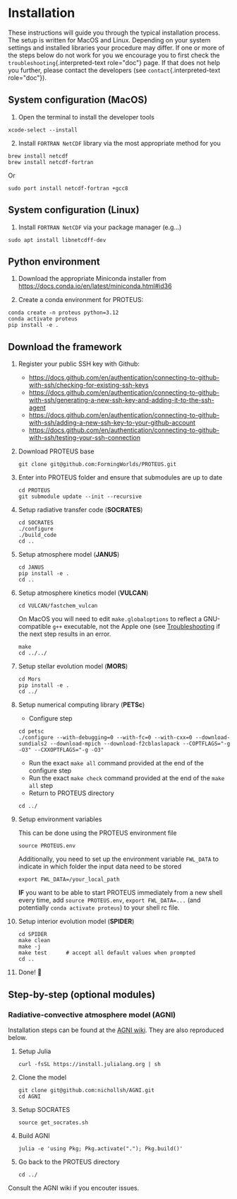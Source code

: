 # Installation

These instructions will guide you through the typical installation
process. The setup is written for MacOS and Linux. Depending on your
system settings and installed libraries your procedure may differ. If
one or more of the steps below do not work for you we encourage you to
first check the `troubleshooting`{.interpreted-text role="doc"} page. If
that does not help you further, please contact the developers (see
`contact`{.interpreted-text role="doc"}).

## System configuration (MacOS)

1.  Open the terminal to install the developer tools

```console
xcode-select --install
```

2.  Install `FORTRAN NetCDF` library via the most appropriate method for
    you

```console
brew install netcdf  
brew install netcdf-fortran    
```

Or

```console
sudo port install netcdf-fortran +gcc8   
```

## System configuration (Linux)

1. Install `FORTRAN NetCDF` via your package manager (e.g\...)

```console
sudo apt install libnetcdff-dev
```

## Python environment

1. Download the appropriate Miniconda installer from
<https://docs.conda.io/en/latest/miniconda.html#id36>

2. Create a conda environment for PROTEUS:

```console
conda create -n proteus python=3.12   
conda activate proteus
pip install -e .
```

## Download the framework

1. Register your public SSH key with Github:

    - <https://docs.github.com/en/authentication/connecting-to-github-with-ssh/checking-for-existing-ssh-keys>
    - <https://docs.github.com/en/authentication/connecting-to-github-with-ssh/generating-a-new-ssh-key-and-adding-it-to-the-ssh-agent>
    - <https://docs.github.com/en/authentication/connecting-to-github-with-ssh/adding-a-new-ssh-key-to-your-github-account>
    - <https://docs.github.com/en/authentication/connecting-to-github-with-ssh/testing-your-ssh-connection>

2. Download PROTEUS base

    ```console
    git clone git@github.com:FormingWorlds/PROTEUS.git
    ```

3. Enter into PROTEUS folder and ensure that submodules are up to date

    ```console
    cd PROTEUS
    git submodule update --init --recursive
    ```

4. Setup radiative transfer code (**SOCRATES**)

    ```console
    cd SOCRATES
    ./configure
    ./build_code
    cd ..
    ```

5. Setup atmosphere model (**JANUS**)

    ```console
    cd JANUS
    pip install -e .
    cd ..
    ```

6. Setup atmosphere kinetics model (**VULCAN**)

    ```console
    cd VULCAN/fastchem_vulcan
    ```

    On MacOS you will need to edit `make.globaloptions` to reflect  a GNU-compatible `g++` executable, not the Apple one (see
     [Troubleshooting](./troubleshooting.md) if the next step results in an error.

    ```console
    make
    cd ../../
    ```

7. Setup stellar evolution model (**MORS**)

    ```console
    cd Mors 
    pip install -e .
    cd ../
    ```

8. Setup numerical computing library (**PETSc**)

    - Configure step

    ```console
    cd petsc
    ./configure --with-debugging=0 --with-fc=0 --with-cxx=0 --download-sundials2 --download-mpich --download-f2cblaslapack --COPTFLAGS="-g -O3" --CXXOPTFLAGS="-g -O3"
    ```

    - Run the exact `make all` command provided at the end of the configure step
    - Run the exact `make check` command provided at the end of the `make all` step
    - Return to PROTEUS directory

    ```console
    cd ../
    ```

9. Setup environment variables

    This can be done using the PROTEUS environment file

    ```console
    source PROTEUS.env
    ```

    Additionally, you need to set up the environment variable `FWL_DATA` to indicate in which folder the input data need to be stored

    ```console
    export FWL_DATA=/your_local_path
    ```

    **IF** you want to be able to start PROTEUS immediately from a new shell every time, add `source PROTEUS.env`,     `export FWL_DATA=...` (and potentially `conda activate proteus`) to your shell rc file.

10. Setup interior evolution model (**SPIDER**)

    ```console
    cd SPIDER
    make clean
    make -j
    make test      # accept all default values when prompted
    cd ..
    ```

11. Done! 🚀

## Step-by-step (optional modules)

### Radiative-convective atmosphere model (**AGNI**)

Installation steps can be found at the [AGNI wiki](https://nichollsh.github.io/AGNI/dev/setup/).
They are
     also reproduced below.

1. Setup Julia

    ```console
    curl -fsSL https://install.julialang.org | sh
    ```

2. Clone the model

    ```console
    git clone git@github.com:nichollsh/AGNI.git 
    cd AGNI 
    ```

3. Setup SOCRATES

    ```console
    source get_socrates.sh
    ```

4. Build AGNI

    ```console
    julia -e 'using Pkg; Pkg.activate("."); Pkg.build()'
    ```

5. Go back to the PROTEUS directory

    ```console
    cd ../
    ```

Consult the AGNI wiki if you encouter issues.
